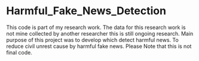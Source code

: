 # Harmful_Fake_News_Detection
This code is part of my research work. The data for this research work is not mine collected by another researcher this is still ongoing research. Main purpose of this project was to develop which detect harmful news. To reduce civil unrest cause by harmful fake news.
Please Note that this is not final code.
